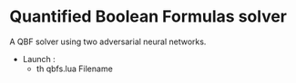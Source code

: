 # Quantified Boolean Formulas solver #

A QBF solver using two adversarial neural networks.

  * Launch :
    * th qbfs.lua Filename